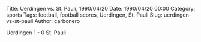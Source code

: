 Title: Uerdingen vs. St. Pauli, 1990/04/20
Date: 1990/04/20 00:00
Category: sports
Tags: football, football scores, Uerdingen, St. Pauli
Slug: uerdingen-vs-st-pauli
Author: carbonero


Uerdingen 1 - 0 St. Pauli
